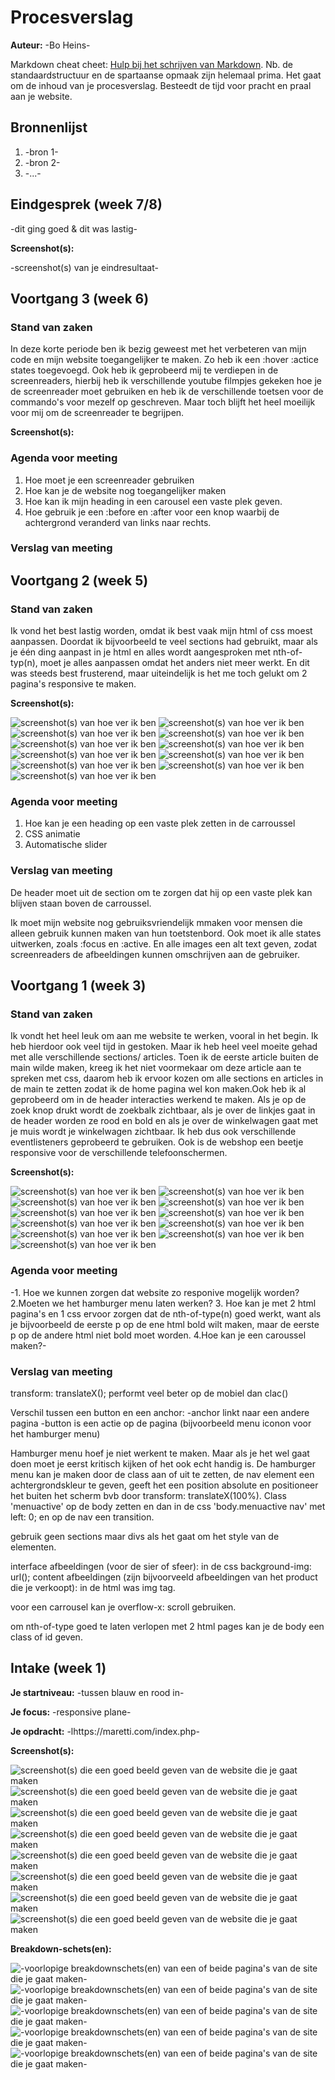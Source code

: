 # Procesverslag
**Auteur:** -Bo Heins-

Markdown cheat cheet: [Hulp bij het schrijven van Markdown](https://github.com/adam-p/markdown-here/wiki/Markdown-Cheatsheet). Nb. de standaardstructuur en de spartaanse opmaak zijn helemaal prima. Het gaat om de inhoud van je procesverslag. Besteedt de tijd voor pracht en praal aan je website.



## Bronnenlijst
1. -bron 1-
2. -bron 2-
3. -...-



## Eindgesprek (week 7/8)

-dit ging goed & dit was lastig-

**Screenshot(s):**

-screenshot(s) van je eindresultaat-



## Voortgang 3 (week 6)

### Stand van zaken
In deze korte periode ben ik bezig geweest met het verbeteren van mijn code en mijn website toegangelijker te maken. Zo heb ik een :hover :actice states toegevoegd. Ook heb ik geprobeerd mij te verdiepen in de screenreaders, hierbij heb ik verschillende youtube filmpjes gekeken hoe je de screenreader moet gebruiken en heb ik de verschillende toetsen voor de commando's voor mezelf op geschreven. Maar toch blijft het heel moeilijk voor mij om de screenreader te begrijpen.

**Screenshot(s):**

### Agenda voor meeting
1. Hoe moet je een screenreader gebruiken
2. Hoe kan je de website nog toegangelijker maken
3. Hoe kan ik mijn heading in een carousel een vaste plek geven.
4. Hoe gebruik je een :before en :after voor een knop waarbij de achtergrond veranderd van links naar rechts.

### Verslag van meeting



## Voortgang 2 (week 5)

### Stand van zaken
Ik vond het best lastig worden, omdat ik best vaak mijn html of css moest aanpassen. Doordat ik bijvoorbeeld te veel sections had gebruikt, maar als je één ding aanpast in je html en alles wordt aangesproken met nth-of-typ(n), moet je alles aanpassen omdat het anders niet meer werkt. En dit was steeds best frusterend, maar uiteindelijk is het me toch gelukt om 2 pagina's responsive te maken.

**Screenshot(s):**

![screenshot(s) van hoe ver ik ben](images/voortgang2-1.png)
![screenshot(s) van hoe ver ik ben](images/voortgang2-2.png)
![screenshot(s) van hoe ver ik ben](images/voortgang2-3.png)
![screenshot(s) van hoe ver ik ben](images/voortgang2-4.png)
![screenshot(s) van hoe ver ik ben](images/voortgang2-5.png)
![screenshot(s) van hoe ver ik ben](images/voortgang2-6.png)
![screenshot(s) van hoe ver ik ben](images/voortgang2-7.png)
![screenshot(s) van hoe ver ik ben](images/voortgang2-8.png)
![screenshot(s) van hoe ver ik ben](images/voortgang2-9.png)
![screenshot(s) van hoe ver ik ben](images/voortgang2-10.png)
![screenshot(s) van hoe ver ik ben](images/voortgang2-11.png)

### Agenda voor meeting

1. Hoe kan je een heading op een vaste plek zetten in de carroussel
2. CSS animatie
3. Automatische slider

### Verslag van meeting
De header moet uit de section om te zorgen dat hij op een vaste plek kan blijven staan boven de carroussel.

Ik moet mijn website nog gebruiksvriendelijk mmaken voor mensen die alleen gebruik kunnen maken van hun toetstenbord. Ook moet ik alle states uitwerken, zoals :focus en :active. En alle images een alt text geven, zodat screenreaders de afbeeldingen kunnen omschrijven aan de gebruiker.


## Voortgang 1 (week 3)

### Stand van zaken

Ik vondt het heel leuk om aan me website te werken, vooral in het begin. Ik heb hierdoor ook veel tijd in gestoken. Maar ik heb heel veel moeite gehad met alle verschillende sections/ articles. Toen ik de eerste article buiten de main wilde maken, kreeg ik het niet voormekaar om deze article aan te spreken met css, daarom heb ik ervoor kozen om alle sections en articles in de main te zetten zodat ik de home pagina wel kon maken.Ook heb ik al geprobeerd om in de header interacties werkend te maken. Als je op de zoek knop drukt wordt de zoekbalk zichtbaar, als je over de linkjes gaat in de header worden ze rood en bold en als je over de winkelwagen gaat met je muis wordt je winkelwagen zichtbaar. Ik heb dus ook verschillende eventlisteners geprobeerd te gebruiken. Ook is de webshop een beetje responsive voor de verschillende telefoonschermen.

**Screenshot(s):**

![screenshot(s) van hoe ver ik ben](images/voortgang1-1.png)
![screenshot(s) van hoe ver ik ben](images/voortgang1-2.png)
![screenshot(s) van hoe ver ik ben](images/voortgang1-3.png)
![screenshot(s) van hoe ver ik ben](images/voortgang1-4.png)
![screenshot(s) van hoe ver ik ben](images/voortgang1-5.png)
![screenshot(s) van hoe ver ik ben](images/voortgang1-6.png)
![screenshot(s) van hoe ver ik ben](images/voortgang1-7.png)
![screenshot(s) van hoe ver ik ben](images/voortgang1-8.png)
![screenshot(s) van hoe ver ik ben](images/voortgang1-9.png)
![screenshot(s) van hoe ver ik ben](images/voortgang1-10.png)
![screenshot(s) van hoe ver ik ben](images/voortgang1-11.png)


### Agenda voor meeting

-1. Hoe we kunnen zorgen dat website zo responive mogelijk worden?
2.Moeten we het hamburger menu laten werken?
3. Hoe kan je met 2 html pagina's en 1 css ervoor zorgen dat de nth-of-type(n) goed werkt, want als je bijvoorbeeld de eerste p op de ene html bold wilt maken, maar de eerste p op de andere html niet bold moet worden.
4.Hoe kan je een caroussel maken?-

### Verslag van meeting

transform: translateX();
performt veel beter op de mobiel dan clac()

Verschil tussen een button en een anchor:
-anchor linkt naar een andere pagina
-button is een actie op de pagina (bijvoorbeeld menu iconon voor het hamburger menu)

Hamburger menu hoef je niet werkent te maken. Maar als je het wel gaat doen moet je eerst kritisch kijken of het ook echt handig is.
De hamburger menu kan je maken door de class aan of uit te zetten, de nav element een achtergrondskleur te geven, geeft het een position absolute en positioneer het buiten het scherm bvb door transform: translateX(100%). Class 'menuactive' op de body zetten en dan in de css 'body.menuactive nav' met left: 0; en op de nav een transition.

gebruik geen sections maar divs als het gaat om het style van de elementen.

interface afbeeldingen (voor de sier of sfeer):
in de css background-img: url();
content afbeeldingen (zijn bijvoorveeld afbeeldingen van het product die je verkoopt):
in de html was img tag.

voor een carrousel kan je overflow-x: scroll gebruiken.

om nth-of-type goed te laten verlopen met 2 html pages kan je de body een class of id geven.



## Intake (week 1)

**Je startniveau:** -tussen blauw en rood in-

**Je focus:** -responsive plane-

**Je opdracht:** -lhttps://maretti.com/index.php-

**Screenshot(s):**

![screenshot(s) die een goed beeld geven van de website die je gaat maken](images/maretti_homepage_laptop.png)
![screenshot(s) die een goed beeld geven van de website die je gaat maken](images/maretti_homepage_telefoon.png)
![screenshot(s) die een goed beeld geven van de website die je gaat maken](images/maretti_marcelwoltering_laptop.png)
![screenshot(s) die een goed beeld geven van de website die je gaat maken](images/maretti_marcelwoltering_telefoon.png)
![screenshot(s) die een goed beeld geven van de website die je gaat maken](images/maretti_navigatie_laptop.png)
![screenshot(s) die een goed beeld geven van de website die je gaat maken](images/maretti_navigatie_teleoon.png)
![screenshot(s) die een goed beeld geven van de website die je gaat maken](images/maretti_productoverzicht_hover_laptop.png)
![screenshot(s) die een goed beeld geven van de website die je gaat maken](images/maretti_productoverzicht_laptop.png)

**Breakdown-schets(en):**

![-voorlopige breakdownschets(en) van een of beide pagina's van de site die je gaat maken-](images/intake_opdracht_7sep_01.png)
![-voorlopige breakdownschets(en) van een of beide pagina's van de site die je gaat maken-](images/intake_opdracht_7sep_02.png)
![-voorlopige breakdownschets(en) van een of beide pagina's van de site die je gaat maken-](images/intake_opdracht_7sep_03.png)
![-voorlopige breakdownschets(en) van een of beide pagina's van de site die je gaat maken-](images/intake_opdracht_7sep_04.png)
![-voorlopige breakdownschets(en) van een of beide pagina's van de site die je gaat maken-](images/intake_opdracht_7sep_05.png)
